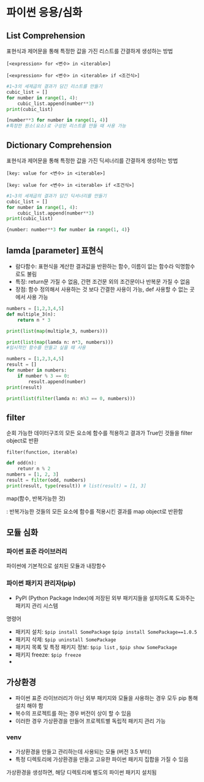 # 파이썬 응용/심화

## List Comprehension

표현식과 제어문을 통해 특정한 값을 가진 리스트를 간결하게 생성하는 방법

`[<expression> for <변수> in <iterable>]`

`[<expression> for <변수> in <iterable> if <조건식>]`

```python
#1~3의 세제곱의 결과가 담긴 리스트를 만들기
cubic_list = []
for number in range(1, 4):
	cubic_list.append(number**3)
print(cubic_list)

[number**3 for number in range(1, 4)]
#특정한 원소(요소)로 구성된 리스트를 만들 때 사용 가능
```

## Dictionary Comprehension

표현식과 제어문을 통해 특정한 값을 가진 딕셔너리를 간결하게 생성하는 방법

`[key: value for <변수> in <iterable>]`

`[key: value for <변수> in <iterable> if <조건식>]`

```python
#1~3의 세제곱의 결과가 담긴 딕셔너리를 만들기
cubic_list = []
for number in range(1, 4):
	cubic_list.append(number**3)
print(cubic_list)

{number: number**3 for number in range(1, 4)}
```

## lamda [parameter] 표현식

-   람다함수: 표현식을 계산한 결과값을 반환하는 함수, 이름이 없는 함수라 익명함수로도 불림
-   특징: return문 가질 수 없음, 간편 조건문 외의 조건문이나 반복문 가질 수 없음
-   장점: 함수 정의해서 사용하는 것 보다 간결한 사용이 가능, def 사용할 수 없는 곳에서 사용 가능

```python
numbers = [1,2,3,4,5]
def multiple_3(n):
	return n * 3

print(list(map(multiple_3, numbers)))

print(list(map(lamda n: n*3, numbers)))
#임시적인 함수를 만들고 싶을 때 사용
```

```python
numbers = [1,2,3,4,5]
result = []
for number in numbers:
	if number % 3 == 0:
		result.append(number)
print(result)

print(list(filter(lamda n: n%3 == 0, numbers)))
```

## filter

순회 가능한 데이터구조의 모든 요소에 함수를 적용하고 결과가 True인 것들을 filter object로 반환

`filter(function, iterable)`

```python
def odd(n):
	retunr n % 2
numbers = [1, 2, 3]
result = filter(odd, numbers)
print(result, type(result)) # list(result) = [1, 3]
```

map(함수, 반복가능한 것)

: 반복가능한 것들의 모든 요소에 함수를 적용시킨 결과를 map object로 반환함

## 모듈 심화

### 파이썬 표준 라이브러리

파이썬에 기본적으로 설치된 모듈과 내장함수

### 파이썬 패키지 관리자(pip)

-   PyPI (Python Package Index)에 저장된 외부 패키지들을 설치하도록 도와주는 패키지 관리 시스템

명령어

-   패키지 설치: `$pip install SomePackage` `$pip install SomePackage==1.0.5`
-   패키지 삭제: `$pip uninstall SomePackage`
-   패키지 목록 및 특정 패키지 정보: `$pip list` , `$pip show SomePackage`
-   패키지 freeze: `$pip freeze`
-

## 가상환경

-   파이썬 표준 라이브러리가 아닌 외부 패키지와 모듈을 사용하는 경우 모두 pip 통해 설치 해야 함
-   복수의 프로젝트를 하는 경우 버전이 상이 할 수 있음
-   이러한 경우 가상환경을 만들어 프로젝트별 독립적 패키지 관리 가능

### venv

-   가상환경을 만들고 관리하는데 사용되는 모듈 (버전 3.5 부터)
-   특정 디렉토리에 가상환경을 만들고 고유한 파이썬 패키지 집합을 가질 수 있음

가상환경을 생성하면, 해당 디렉토리에 별도의 파이썬 패키지 설치됨
